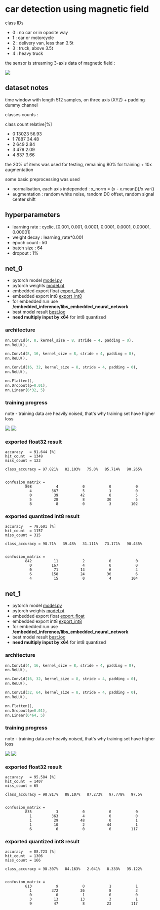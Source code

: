 # car detection using magnetic field

class IDs
- 0 : no car or in oposite way
- 1 : car or motorcycle
- 2 : delivery van, less than 3.5t
- 3 : truck, above 3.5t
- 4 : heavy truck


the sensor is streaming 3-axis data of magnetic field :

![](images/magnetic_sensor.png)


## dataset notes
time window with length 512 samples, on three axis (XYZ) + padding dummy channel

classes counts : 

class		count		relative[%]
- 0 		 13023 		 56.93
- 1 		 7887 		 34.48
- 2 		 649 		 2.84
- 3 		 479 		 2.09
- 4 		 837 		 3.66



the 20% of items was used for testing, remaining 80% for training + 10x augmentation

some basic preprocessing was used 
- normalisation, each axis independed : x_norm = (x - x.mean())/x.var()
- augmentation : random white noise, random DC offset, random signal center shift

## hyperparameters

- learning rate : cyclic, [0.001, 0.001, 0.0001, 0.0001, 0.0001, 0.00001, 0.00001]
- weight decay  : learning_rate*0.001
- epoch count : 50
- batch size  : 64
- dropout     : 1%


## net_0


- pytorch model   [model.py](models/net_0/model.py)
- pytorch weights [model.pt](models/net_0/trained)
- embedded export float [export_float](models/net_0/export_float)
- embedded export int8 [export_int8](models/net_0/export_int8)
- for embedded run use **/embedded_inference/libs_embedded_neural_network**
- best model result [best.log](models/net_0/result/best.log)
- **need multiply input by x64** for int8 quantized

### architecture

```python
nn.Conv1d(4, 8, kernel_size = 8, stride = 4, padding = 0),
nn.ReLU(), 

nn.Conv1d(8, 16, kernel_size = 8, stride = 4, padding = 0),
nn.ReLU(), 

nn.Conv1d(16, 32, kernel_size = 8, stride = 4, padding = 0),
nn.ReLU(), 

nn.Flatten(), 
nn.Dropout(p=0.01),
nn.Linear(6*32, 5)
```

### training progress
note - training data are heavily noised, that's why training set have higher loss

![](models/net_0/result/loss.png)
![](models/net_0/result/accuracy.png)


### exported **float32** result

```
accuracy   = 91.644 [%]
hit_count  = 1349
miss_count = 123

class_accuracy = 97.821%   82.103%   75.0%   85.714%   90.265%   


confusion_matrix = 
         808           4           0           0           0
           4         367           5           1           0
           0          39          42           0           5
           5          28           8          30           5
           8           8           0           3         102
```

### exported quantized **int8** result

```
accuracy   = 78.601 [%]
hit_count  = 1157
miss_count = 315

class_accuracy = 98.71%   39.48%   31.111%   73.171%   90.435%   


confusion_matrix = 
         842          11           2           0           0
           0         167           4           0           0
           0          71          14           6           4
           6         158          24          30           6
           4          15           0           4         104

```











## net_1

- pytorch model   [model.py](models/net_1/model.py)
- pytorch weights [model.pt](models/net_1/trained)
- embedded export float [export_float](models/net_1/export_float)
- embedded export int8 [export_int8](models/net_1/export_int8)
- for embedded run use **/embedded_inference/libs_embedded_neural_network**
- best model result [best.log](models/net_1/result/best.log)
- **need multiply input by x64** for int8 quantized


### architecture

```python
nn.Conv1d(4, 16, kernel_size = 8, stride = 4, padding = 0),
nn.ReLU(), 

nn.Conv1d(16, 32, kernel_size = 8, stride = 4, padding = 0),
nn.ReLU(), 

nn.Conv1d(32, 64, kernel_size = 8, stride = 4, padding = 0),
nn.ReLU(), 

nn.Flatten(), 
nn.Dropout(p=0.01),
nn.Linear(6*64, 5)
```

### training progress
note - training data are heavily noised, that's why training set have higher loss

![](models/net_1/result/loss.png)
![](models/net_1/result/accuracy.png)


### exported **float32** result

```
accuracy   = 95.584 [%]
hit_count  = 1407
miss_count = 65

class_accuracy = 98.817%   88.107%   87.273%   97.778%   97.5%   


confusion_matrix = 
         835           3           0           0           0
           1         363           4           0           0
           1          29          48           0           1
           1          10           2          44           1
           6           6           0           0         117
```

### exported quantized **int8** result

```
accuracy   = 88.723 [%]
hit_count  = 1306
miss_count = 166

class_accuracy = 98.307%   84.163%   2.041%   8.333%   95.122%   


confusion_matrix = 
         813           9           0           1           1
           1         372          26           8           3
           0           0           1           0           0
           3          13          13           3           1
           9          47           8          23         117
```

